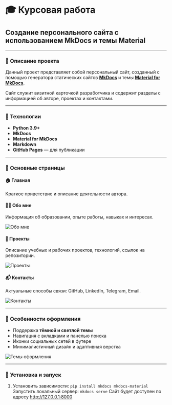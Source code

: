 # 🎓 Курсовая работа  
## Создание персонального сайта с использованием **MkDocs** и темы **Material**

---

### 📘 Описание проекта

Данный проект представляет собой персональный сайт, созданный с помощью генератора статических сайтов [**MkDocs**](https://www.mkdocs.org/) и темы [**Material for MkDocs**](https://squidfunk.github.io/mkdocs-material/).

Сайт служит визитной карточкой разработчика и содержит разделы с информацией об авторе, проектах и контактами.

---

### 🧩 Технологии

- **Python 3.9+**  
- **MkDocs**  
- **Material for MkDocs**  
- **Markdown**  
- **GitHub Pages** — для публикации

---

### 🚀 Основные страницы

#### 🏠 Главная
Краткое приветствие и описание деятельности автора.

#### 👩‍💼 Обо мне
Информация об образовании, опыте работы, навыках и интересах.

![Обо мне](/c3.png)

#### 🚀 Проекты
Описание учебных и рабочих проектов, технологий, ссылок на репозитории.

![Проекты](/c2.png)

#### 📬 Контакты
Актуальные способы связи: GitHub, LinkedIn, Telegram, Email.

![Контакты](/c1.png)

---

### 🎨 Особенности оформления

- Поддержка **тёмной и светлой темы**
- Навигация с вкладками и панелью поиска
- Иконки социальных сетей в футере
- Минималистичный дизайн и адаптивная верстка

![Темы оформления](/c4.png)

---

### 🔧 Установка и запуск

1. Установить зависимости:
   ``
   pip install mkdocs mkdocs-material
   ``
Запустить локальный сервер:
``mkdocs serve``
Сайт будет доступен по адресу http://127.0.0.1:8000
